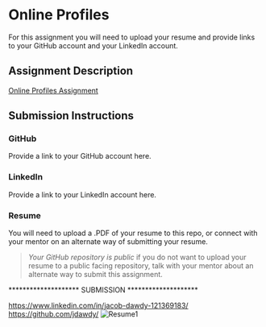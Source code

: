 # Online Profiles
For this assignment you will need to upload your resume and provide links to your GitHub account and your LinkedIn account.

## Assignment Description
[Online Profiles Assignment](https://education.launchcode.org/liftoff/modules/assignments/online-profiles)

## Submission Instructions
 
### GitHub
Provide a link to your GitHub account here.
 
### LinkedIn
Provide a link to your LinkedIn account here.

### Resume
You will need to upload a .PDF of your resume to this repo, or connect with your mentor on an alternate way of submitting your resume.

> *Your GitHub repository is public* if you do not want to upload your resume to a public facing repository, talk with your mentor about an alternate way to submit this assignment.


******************** SUBMISSION ********************

https://www.linkedin.com/in/jacob-dawdy-121369183/
https://github.com/jdawdy/
![Resume1](https://user-images.githubusercontent.com/118224479/234146662-f507070d-8c10-4b65-aa04-3593ea69601b.png)
